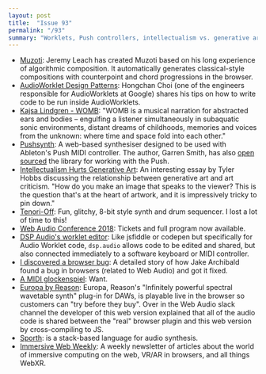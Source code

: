 ```yaml
---
layout: post
title:  "Issue 93"
permalink: "/93"
summary: "Worklets, Push controllers, intellectualism vs. generative art, MIDI glockenspiels."
---
```


- [Muzoti](https://www.muzoti.com/): Jeremy Leach has created Muzoti based on his long experience of algorithmic composition. It automatically generates classical-style compositions with counterpoint and chord progressions in the browser.
- [AudioWorklet Design Patterns](https://developers.google.com/web/updates/2018/06/audio-worklet-design-pattern): Hongchan Choi (one of the engineers responsible for AudioWorklets at Google) shares his tips on how to write code to be run inside AudioWorklets.
- [Kajsa Lindgren - WOMB](https://www.inanimate.world/): "WOMB is a musical narration for abstracted ears and bodies – engulfing a listener simultaneously in subaquatic sonic environments, distant dreams of childhoods, memories and voices from the unknown: where time and space fold into each other."
- [Pushsynth](https://www.garrensmith.com/posts/pushsynth): A web-based synthesiser designed to be used with Ableton's Push MIDI controller. The author, Garren Smith, has also [open sourced](https://github.com/garrensmith/abletonpush) the library for working with the Push.
- [Intellectualism Hurts Generative Art](http://www.tylerlhobbs.com/writings/intellectualism-and-generative-art): An interesting essay by Tyler Hobbs discussing the relationship between generative art and art criticism. "How do you make an image that speaks to the viewer? This is the question that's at the heart of artwork, and it is impressively tricky to pin down."
- [Tenori-Off](https://tenori-off.glitch.me/): Fun, glitchy, 8-bit style synth and drum sequencer. I lost a lot of time to this!
- [Web Audio Conference 2018](https://webaudioconf.com/): Tickets and full program now available.
- [DSP Audio's worklet editor](https://dsp.audio/editor/): Like jsfiddle or codepen but specifically for Audio Worklet code, `dsp.audio` allows code to be edited and shared, but also connected immediately to a software keyboard or MIDI controller.
- [I discovered a browser bug](https://jakearchibald.com/2018/i-discovered-a-browser-bug/): A detailed story of how Jake Archibald found a bug in browsers (related to Web Audio) and got it fixed.
- [A MIDI glockenspiel](https://twitter.com/rbnman/status/1003752626004135936/video/1): Want.
- [Europa by Reason](https://www.propellerheads.se/europa): Europa, Reason's "Infinitely powerful spectral wavetable synth" plug-in for DAWs, is playable live in the browser so customers can "try before they buy". Over in the Web Audio slack channel the developer of this web version explained that all of the audio code is shared between the "real" browser plugin and this web version by cross-compiling to JS.
- [Sporth](https://iclc.livecodenetwork.org/2017/cameraReady/sporth.pdf): is a stack-based language for audio synthesis.
- [Immersive Web Weekly](https://immersivewebweekly.com/): A weekly newsletter of articles about the world of immersive computing on the web, VR/AR in browsers, and all things WebXR.
